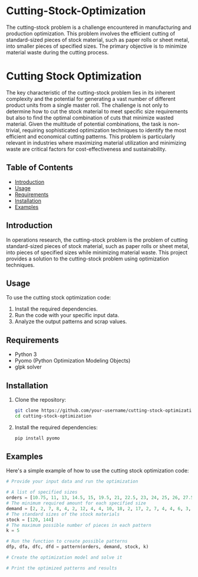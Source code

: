 # Cutting-Stock-Optimization
The cutting-stock problem is a challenge encountered in manufacturing and production optimization. This problem involves the efficient cutting of standard-sized pieces of stock material, such as paper rolls or sheet metal, into smaller pieces of specified sizes. The primary objective is to minimize material waste during the cutting process.

# Cutting Stock Optimization

The key characteristic of the cutting-stock problem lies in its inherent complexity and the potential for generating a vast number of different product units from a single master roll. The challenge is not only to determine how to cut the stock material to meet specific size requirements but also to find the optimal combination of cuts that minimize wasted material. Given the multitude of potential combinations, the task is non-trivial, requiring sophisticated optimization techniques to identify the most efficient and economical cutting patterns. This problem is particularly relevant in industries where maximizing material utilization and minimizing waste are critical factors for cost-effectiveness and sustainability.


## Table of Contents

- [Introduction](#introduction)
- [Usage](#usage)
- [Requirements](#requirements)
- [Installation](#installation)
- [Examples](#examples)

## Introduction

In operations research, the cutting-stock problem is the problem of cutting standard-sized pieces of stock material, such as paper rolls or sheet metal, into pieces of specified sizes while minimizing material waste. This project provides a solution to the cutting-stock problem using optimization techniques.

## Usage

To use the cutting stock optimization code:

1. Install the required dependencies.
2. Run the code with your specific input data.
3. Analyze the output patterns and scrap values.

## Requirements

- Python 3
- Pyomo (Python Optimization Modeling Objects)
- glpk solver

## Installation

1. Clone the repository:

    ```bash
    git clone https://github.com/your-username/cutting-stock-optimization.git
    cd cutting-stock-optimization
    ```

2. Install the required dependencies:

    ```bash
    pip install pyomo
    ```

## Examples

Here's a simple example of how to use the cutting stock optimization code:

```python
# Provide your input data and run the optimization

# A list of specified sizes
orders = [10.75, 11, 13, 14.5, 15, 19.5, 21, 22.5, 23, 24, 25, 26, 27.5, 28, 30, 32, 34, 36, 48, 68.5]
# The minimum required amount for each specified size
demand = [2, 2, 7, 8, 4, 2, 12, 4, 4, 10, 18, 2, 17, 2, 7, 4, 4, 6, 3, 2]
# The standard sizes of the stock materials
stock = [120, 144]
# The maximum possible number of pieces in each pattern
k = 5

# Run the function to create possible patterns
dfp, dfa, dfc, dfd = pattern(orders, demand, stock, k)

# Create the optimization model and solve it

# Print the optimized patterns and results
```
